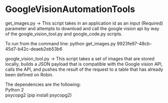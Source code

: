 # GoogleVisionAutomationTools

get_images.py
-> This script takes in an application id as an input (Required) parameter and attempts to download and call the google vision api by way of the google_vision_tool.py and google_code.py scripts.

To run from the command line:
python get_images.py 9923fe97-48cb-45d7-b42c-deaeb2eb53b6

google_vision_tool.py
-> This script takes a set of images that are stored locally, builds a JSON payload that is compatible with the Google vision API, calls the API, and pushes the result of the request to a table that has already been defined on Robin.  

The dependencies are the following:  
Python 2  
psycopg2 (pip install psycopg2)  

